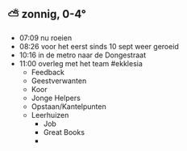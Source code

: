 ##  ⛅ zonnig, 0-4°
- 07:09 nu roeien
- 08:26 voor het eerst sinds 10 sept weer geroeid
- 10:16 in de metro naar de Dongestraat
- 11:00 overleg met het team #ekklesia
	- Feedback
	- Geestverwanten
	- Koor
	- Jonge Helpers
	- Opstaan/Kantelpunten
	- Leerhuizen
		- Job
		- Great Books
		-